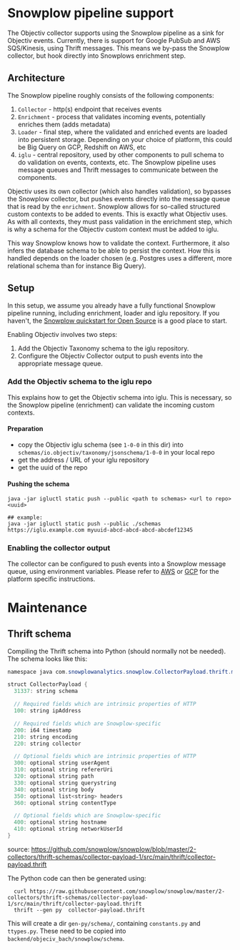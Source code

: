 # Snowplow pipeline support

The Objectiv collector supports using the Snowplow pipeline as a sink for Objectiv events. Currently, there is support 
for Google PubSub and AWS SQS/Kinesis, using Thrift messages. This means we by-pass the Snowplow collector, but hook 
directly into Snowplows enrichment step.

## Architecture
The Snowplow pipeline roughly consists of the following components:
1. `Collector` - http(s) endpoint that receives events
2. `Enrichment` - process that validates incoming events, potentially enriches them (adds metadata)
3. `Loader` - final step, where the validated and enriched events are loaded into persistent storage. Depending on your 
  choice of platform, this could be Big Query on GCP, Redshift on AWS, etc
5. `iglu` - central repository, used by other components to pull schema to do validation on events, contexts, etc.
The Snowplow pipeline uses message queues and Thrift messages to communicate between the components.

Objectiv uses its own collector (which also handles validation), so bypasses the Snowplow collector, but pushes events 
directly into the message queue that is read by the `enrichment`. Snowplow allows for so-called structured custom 
contexts to be added to events. This is exactly what Objectiv uses. As with all contexts, they must pass validation in 
the enrichment step, which is why a schema for the Objectiv custom context must be added to iglu.

This way Snowplow knows how to validate the context. Furthermore, it also infers the database schema to be able to persist
the context. How this is handled depends on the loader chosen (e.g. Postgres uses a different, more relational schema 
than for instance Big Query).

## Setup
In this setup, we assume you already have a fully functional Snowplow pipeline running, including enrichment, loader 
and iglu repository. If you haven't, the [Snowplow quickstart for Open Source](https://docs.snowplowanalytics.com/docs/open-source-quick-start/what-is-the-quick-start-for-open-source/) is a good place to start. 

Enabling Objectiv involves two steps:
1. Add the Objectiv Taxonomy schema to the iglu repository.
2. Configure the Objectiv Collector output to push events into the appropriate message queue.

### Add the Objectiv schema to the iglu repo
This explains how to get the Objectiv schema into iglu. This is necessary, so the Snowplow pipeline (enrichment) can 
validate the incoming custom contexts.
#### Preparation

- copy the Objectiv iglu schema (see `1-0-0` in this dir) into `schemas/io.objectiv/taxonomy/jsonschema/1-0-0` in your local repo
- get the address / URL of your iglu repository
- get the uuid of the repo

#### Pushing the schema
```shell
java -jar igluctl static push --public <path to schemas> <url to repo> <uuid>

## example:
java -jar igluctl static push --public ./schemas https://iglu.example.com myuuid-abcd-abcd-abcd-abcdef12345
``` 


### Enabling the collector output
The collector can be configured to push events into a Snowplow message queue, using environment 
variables. Please refer to [AWS](aws.md) or [GCP](gcp.md) for the platform specific instructions.



# Maintenance

## Thrift schema
Compiling the Thrift schema into Python (should normally not be needed). The schema looks like this:
```java
namespace java com.snowplowanalytics.snowplow.CollectorPayload.thrift.model1

struct CollectorPayload {
  31337: string schema

  // Required fields which are intrinsic properties of HTTP
  100: string ipAddress

  // Required fields which are Snowplow-specific
  200: i64 timestamp
  210: string encoding
  220: string collector

  // Optional fields which are intrinsic properties of HTTP
  300: optional string userAgent
  310: optional string refererUri
  320: optional string path
  330: optional string querystring
  340: optional string body
  350: optional list<string> headers
  360: optional string contentType

  // Optional fields which are Snowplow-specific
  400: optional string hostname
  410: optional string networkUserId
}
```
source: https://github.com/snowplow/snowplow/blob/master/2-collectors/thrift-schemas/collector-payload-1/src/main/thrift/collector-payload.thrift

The Python code can then be generated using:
```shell
  curl https://raw.githubusercontent.com/snowplow/snowplow/master/2-collectors/thrift-schemas/collector-payload-1/src/main/thrift/collector-payload.thrift
  thrift --gen py  collector-payload.thrift
```
This will create a dir `gen-py/schema/`, containing `constants.py` and `ttypes.py`. These need to be copied into 
`backend/objeciv_bach/snowplow/schema`.
